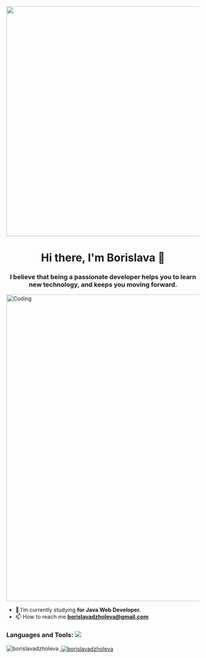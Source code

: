 <img align="center" width="600" src="https://almablog-media.s3.ap-south-1.amazonaws.com/java_logo_icon_168609_min_2_66cb888826.png">
<h1 align="center">Hi there, I'm Borislava 👋</h1>
<h3 align="center">I believe that being a passionate developer helps you to learn new technology, and keeps you moving forward.</h3>
<img align="center" alt="Coding" width="800" src="https://images.lemonly.com/wp-content/uploads/2018/08/07150313/Homebase_Thumb_v01.gif">

- 🌱 I’m currently studying **for Java Web Developer.**
- 📫 How to reach me **borislavadzholeva@gmail.com**

<h3 align="left">Languages and Tools:
    <a href="https://skillicons.dev">
<img src="https://skillicons.dev/icons?i=java,spring,idea,mysql,html,bootstrap,js,vscode,azure" /></h3>
<p><img align="left" src="https://github-readme-stats.vercel.app/api/top-langs?username=borislavadzholeva&show_icons=true&locale=en&layout=compact" alt="borislavadzholeva" /></p>

<p>&nbsp;<img align="center" src="https://github-readme-stats.vercel.app/api?username=borislavadzholeva&show_icons=true&locale=en" alt="borislavadzholeva" /></p>



